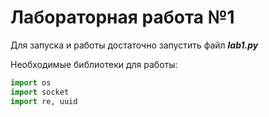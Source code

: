 # Лабораторная работа №1

Для запуска и работы достаточно запустить файл ***lab1.py***

Необходимые библиотеки для работы: 
```python
import os
import socket
import re, uuid
```
